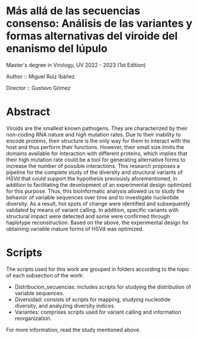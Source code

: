 # Más allá de las secuencias consenso: Análisis de las variantes y formas alternativas del viroide del enanismo del lúpulo

Master's degree in Virology, UV 2022 - 2023 (1st Edition)

Author :: Miguel Ruiz Ibáñez

Director :: Gustavo Gómez

# Abstract
Viroids are the smallest known pathogens. They are characterized by their non-coding RNA nature and 
high mutation rates. Due to their inability to encode proteins, their structure is the only way for them to 
interact with the host and thus perform their functions. However, their small size limits the domains available 
for interaction with different proteins, which implies that their high mutation rate could be a tool for generating 
alternative forms to increase the number of possible interactions. This research proposes a pipeline for the 
complete study of the diversity and structural variants of HSVd that could support the hypothesis previously 
aforementioned, in addition to facilitating the development of an experimental design optimized for this 
purpose. Thus, this bioinformatic analysis allowed us to study the behavior of variable sequences over time 
and to investigate nucleotide diversity. As a result, hot spots of change were identified and subsequently 
validated by means of variant calling. In addition, specific variants with structural impact were detected and 
some were confirmed through haplotype reconstruction. Based on the above, the experimental design for 
obtaining variable mature forms of HSVd was optimized.

# Scripts
The scripts used for this work are grouped in folders according to the topic of each subsection of the work:

- Distribucion_secuencias: includes scripts for studying the distribution of variable sequences.
- Diversidad: consists of scripts for mapping, studying nucleotide diversity, and analyzing diversity indices.
- Variantes: comprises scripts used for variant calling and information reorganization.

For more information, read the study mentioned above.

